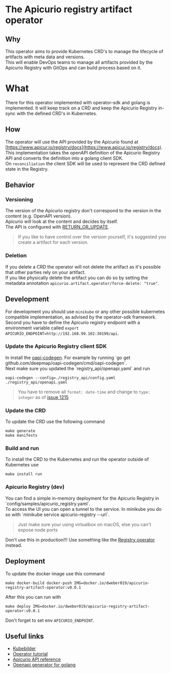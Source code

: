 # The Apicurio registry artifact operator
## Why
This operator aims to provide Kubernetes CRD's to manage the lifecycle of artifacts with meta data and versions.  
This will enable DevOps teams to manage all artifacts provided by the Apicurio Registry with GitOps and can build process based on it.

# What
There for this operator implemented with operator-sdk and golang is implemented. It will keep track on a CRD and keep the Apicurio Registry in-sync
with the defined CRD's in Kubernetes.

## How
The operator will use the API provided by the Apicurio found at [https://www.apicur.io/registry/docs](https://www.apicur.io/registry/docs).  
This implementation takes the openAPI definition of the Apicurio Registry API and converts the definition into a golang client SDK.  
On `reconciliation` the client SDK will be used to represent the CRD defined state in the Registry.

## Behavior
### Versioning
The version of the Apicurio registry don't correspond to the version in the content (e.g. OpenAPI version).  
Apicurio will look at the content and decides by itself.  
The API is configured with [RETURN_OR_UPDATE](https://www.apicur.io/registry/docs/apicurio-registry/1.3.3.Final/assets-attachments/registry-rest-api.htm#operation/createArtifact).

> If you like to have control over the version yourself, it's suggested you create a artifact for each version.

### Deletion
If you delete a CRD the operator will not delete the artifact as it's possible that other parties rely on your artifact.  
If you like physically delete the artifact you can do so by setting the metadata annotation `apicurio.artifact.operator/force-delete: "true"`.

## Development
For development you should use `minikube` or any other possible kubernetes compatible implementation, as advised by the operator-sdk framework.  
Second you have to define the Apicurio registry endpoint with a environment variable called `export APICURIO_ENDPOINT=http://192.168.99.102:30199/api`.

### Update the Apicurio Registry client SDK
In install the [oapi-codegen](https://github.com/deepmap/oapi-codegen). For example by running ´go get github.com/deepmap/oapi-codegen/cmd/oapi-codegen´.  
Next make sure you updated the ´registry_api/openapi.yaml´ and run
```
oapi-codegen --config=./registry_api/config.yaml ./registry_api/openapi.yaml
```
> You have to remove all `format: date-time` and change to `type: integer` as of [issue 1215](https://github.com/Apicurio/apicurio-registry/issues/1215)

### Update the CRD
To update the CRD use the following command
```
make generate
make manifests
```

### Build and run
To install the CRD to the Kubernetes and run the operator outside of Kubernetes use
```
make install run
```

### Apicurio Registry (dev)
You can find a simple in-memory deployment for the Apicurio Registry in ´config/samples/apicurio_registry.yaml´.  
To access the UI you can open a tunnel to the service. In minikube you do so with ´minikube service apicurio-registry --url´.  
> Just make sure your using virtualbox on macOS, else you can't expose node ports

Don't use this in production!!! Use something like the [Registry operator](https://operatorhub.io/operator/apicurio-registry) instead.

## Deployment
To update the docker image use this command
```
make docker-build docker-push IMG=docker.io/dweber019/apicurio-registry-artifact-operator:v0.0.1
```
After this you can run with
```
make deploy IMG=docker.io/dweber019/apicurio-registry-artifact-operator:v0.0.1
```
Don't forget to set env `APICURIO_ENDPOINT`.

## Useful links
- [Kubebilder](https://book.kubebuilder.io)
- [Operator tutorial](https://sdk.operatorframework.io/docs/building-operators/golang/tutorial/)
- [Apicurio API reference](https://www.apicur.io/registry/docs/apicurio-registry/1.3.3.Final/assets-attachments/registry-rest-api.htm)
- [Openapi generator for golang](https://github.com/deepmap/oapi-codegen)

